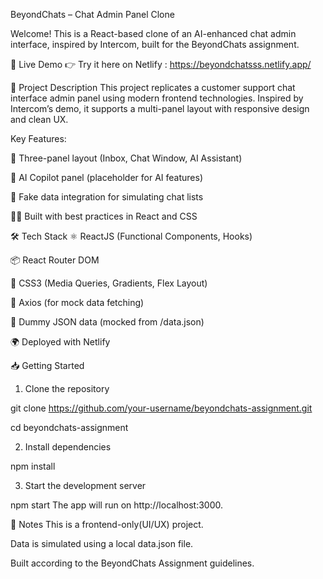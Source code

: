 BeyondChats – Chat Admin Panel Clone

Welcome! This is a React-based clone of an AI-enhanced chat admin interface, inspired by Intercom, built for the BeyondChats assignment.

🚀 Live Demo
👉 Try it here on Netlify : https://beyondchatsss.netlify.app/

🧩 Project Description
This project replicates a customer support chat interface admin panel using modern frontend technologies. Inspired by Intercom’s demo, it supports a multi-panel layout with responsive design and clean UX.

Key Features:

🧭 Three-panel layout (Inbox, Chat Window, AI Assistant)

🧠 AI Copilot panel (placeholder for AI features)

💬 Fake data integration for simulating chat lists

🧑‍💻 Built with best practices in React and CSS

🛠️ Tech Stack
⚛️ ReactJS (Functional Components, Hooks)

📦 React Router DOM

🎨 CSS3 (Media Queries, Gradients, Flex Layout)

📁 Axios (for mock data fetching)

🧪 Dummy JSON data (mocked from /data.json)

🌍 Deployed with Netlify

📥 Getting Started
1. Clone the repository

git clone https://github.com/your-username/beyondchats-assignment.git

cd beyondchats-assignment

2. Install dependencies

npm install

3. Start the development server

npm start
The app will run on http://localhost:3000.

📌 Notes
This is a frontend-only(UI/UX) project.

Data is simulated using a local data.json file.

Built according to the BeyondChats Assignment guidelines.